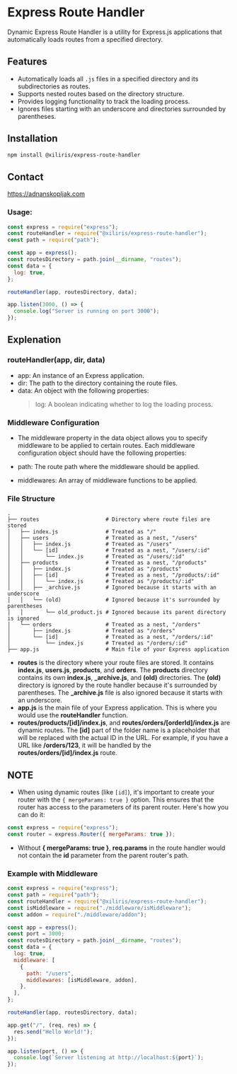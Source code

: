 # Express Route Handler

Dynamic Express Route Handler is a utility for Express.js applications that automatically loads routes from a specified directory.

## Features

- Automatically loads all `.js` files in a specified directory and its subdirectories as routes.
- Supports nested routes based on the directory structure.
- Provides logging functionality to track the loading process.
- Ignores files starting with an underscore and directories surrounded by parentheses.

## Installation

```bash
npm install @xiliris/express-route-handler
```

## Contact


https://adnanskopljak.com


### Usage:

```js
const express = require("express");
const routeHandler = require("@xiliris/express-route-handler");
const path = require("path");

const app = express();
const routesDirectory = path.join(__dirname, "routes");
const data = {
  log: true,
};

routeHandler(app, routesDirectory, data);

app.listen(3000, () => {
  console.log("Server is running on port 3000");
});
```

## Explenation

### routeHandler(app, dir, data)

- app: An instance of an Express application.
- dir: The path to the directory containing the route files.
- data: An object with the following properties:
  > log: A boolean indicating whether to log the loading process.

### Middleware Configuration

- The middleware property in the data object allows you to specify middleware to be applied to certain routes. Each middleware configuration object should have the following properties:

- path: The route path where the middleware should be applied.
- middlewares: An array of middleware functions to be applied.

### File Structure

```
.
├── routes                     # Directory where route files are stored
│   ├── index.js               # Treated as "/"
│   ├── users                  # Treated as a nest, "/users"
│   │   ├── index.js           # Treated as "/users"
│   │   └── [id]               # Treated as a nest, "/users/:id"
│   │       └── index.js       # Treated as "/users/:id"
│   ├── products               # Treated as a nest, "/products"
│   │   ├── index.js           # Treated as "/products"
│   │   ├── [id]               # Treated as a nest, "/products/:id"
│   │   │   └── index.js       # Treated as "/products/:id"
│   │   ├── _archive.js        # Ignored because it starts with an underscore
│   │   └── (old)              # Ignored because it's surrounded by parentheses
│   │       └── old_product.js # Ignored because its parent directory is ignored
│   └── orders                 # Treated as a nest, "/orders"
│       ├── index.js           # Treated as "/orders"
│       └── [id]               # Treated as a nest, "/orders/:id"
│           └── index.js       # Treated as "/orders/:id"
├── app.js                     # Main file of your Express application

```

- **routes** is the directory where your route files are stored. It contains **index.js**, **users.js**, **products**, and **orders**. The **products** directory contains its own **index.js**, **\_archive.js**, and **(old)** directories. The **(old)** directory is ignored by the route handler because it's surrounded by parentheses. The **\_archive.js** file is also ignored because it starts with an underscore.
- **app.js** is the main file of your Express application. This is where you would use the **routeHandler** function.
- **routes/products/[id]/index.js**, and **routes/orders/[orderId]/index.js** are dynamic routes. The **[id]** part of the folder name is a placeholder that will be replaced with the actual ID in the URL. For example, if you have a URL like **/orders/123**, it will be handled by the **routes/orders/[id]/index.js** route.

## NOTE

- When using dynamic routes (like `[id]`), it's important to create your router with the `{ mergeParams: true }` option. This ensures that the router has access to the parameters of its parent router. Here's how you can do it:

```js
const express = require("express");
const router = express.Router({ mergeParams: true });
```

- Without **{ mergeParams: true }**, **req.params** in the route handler would not contain the **id** parameter from the parent router's path.

### Example with Middleware

```js
const express = require("express");
const path = require("path");
const routeHandler = require("@xiliris/express-route-handler");
const isMiddleware = require("./middleware/isMiddleware");
const addon = require("./middleware/addon");

const app = express();
const port = 3000;
const routesDirectory = path.join(__dirname, "routes");
const data = {
  log: true,
  middleware: [
    {
      path: "/users",
      middlewares: [isMiddleware, addon],
    },
  ],
};

routeHandler(app, routesDirectory, data);

app.get("/", (req, res) => {
  res.send("Hello World!");
});

app.listen(port, () => {
  console.log(`Server listening at http://localhost:${port}`);
});
```
